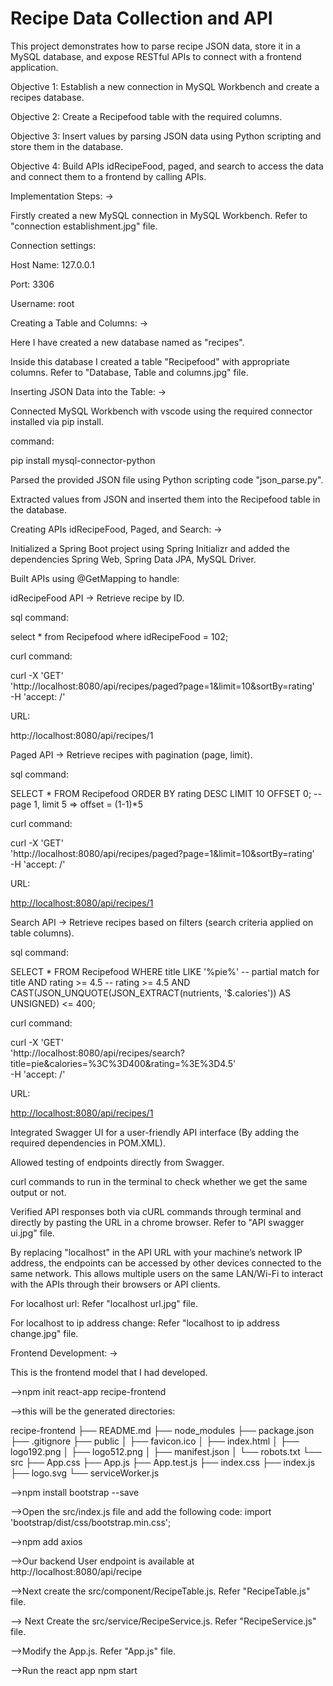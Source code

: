 # Recipe Data Collection and API

This project demonstrates how to parse recipe JSON data, store it in a MySQL database, and expose RESTful APIs to connect with a frontend application.

Objective 1: Establish a new connection in MySQL Workbench and create a recipes database.

Objective 2: Create a Recipefood table with the required columns.

Objective 3: Insert values by parsing JSON data using Python scripting and store them in the database.

Objective 4: Build APIs idRecipeFood, paged, and search to access the data and connect them to a frontend by calling APIs.

Implementation Steps: ->

Firstly created a new MySQL connection in MySQL Workbench. Refer to "connection establishment.jpg" file.

Connection settings:

Host Name: 127.0.0.1

Port: 3306

Username: root

Creating a Table and Columns: ->

Here I have created a new database named as "recipes".

Inside this database I created a table "Recipefood" with appropriate columns. Refer to "Database, Table and columns.jpg" file.

Inserting JSON Data into the Table: ->

Connected MySQL Workbench with vscode using the required connector installed via pip install.

command:

pip install mysql-connector-python

Parsed the provided JSON file using Python scripting code "json_parse.py".

Extracted values from JSON and inserted them into the Recipefood table in the database.

Creating APIs idRecipeFood, Paged, and Search: ->

Initialized a Spring Boot project using Spring Initializr and added the dependencies Spring Web, Spring Data JPA, MySQL Driver.

Built APIs using @GetMapping to handle:

idRecipeFood API -> Retrieve recipe by ID.

sql command:

select * from Recipefood where idRecipeFood = 102;

curl command:

curl -X 'GET' \
  'http://localhost:8080/api/recipes/paged?page=1&limit=10&sortBy=rating' \
  -H 'accept: /'

URL:

http://localhost:8080/api/recipes/1

Paged API -> Retrieve recipes with pagination (page, limit).

sql command:

SELECT * 
FROM Recipefood
ORDER BY rating DESC
LIMIT 10 OFFSET 0;  -- page 1, limit 5 => offset = (1-1)*5

curl command:

curl -X 'GET' \
  'http://localhost:8080/api/recipes/paged?page=1&limit=10&sortBy=rating' \
  -H 'accept: /'

URL:

[http://localhost:8080/api/recipes/1](http://localhost:8080/api/recipes/paged?page=1&limit=10&sortBy=rating)

Search API -> Retrieve recipes based on filters (search criteria applied on table columns).

sql command:

SELECT *
FROM Recipefood
WHERE 
    title LIKE '%pie%'                -- partial match for title
    AND rating >= 4.5                 -- rating >= 4.5
    AND CAST(JSON_UNQUOTE(JSON_EXTRACT(nutrients, '$.calories')) AS UNSIGNED) <= 400;

curl command:

curl -X 'GET' \
  'http://localhost:8080/api/recipes/search?title=pie&calories=%3C%3D400&rating=%3E%3D4.5' \
  -H 'accept: /'

URL:

[http://localhost:8080/api/recipes/1](http://localhost:8080/api/recipes/search?title=pie&calories=%3C%3D400&rating=%3E%3D4.5)

Integrated Swagger UI for a user-friendly API interface (By adding the required dependencies in POM.XML).

Allowed testing of endpoints directly from Swagger.

curl commands to run in the terminal to check whether we get the same output or not.

Verified API responses both via cURL commands through terminal and directly by pasting the URL in a chrome browser. Refer to "API swagger ui.jpg" file.

By replacing "localhost" in the API URL with your machine’s network IP address, the endpoints can be accessed by other devices connected to the same network. This allows multiple users on the same LAN/Wi-Fi to interact with the APIs through their browsers or API clients.

For localhost url: Refer "localhost url.jpg" file.

For localhost to ip address change: Refer "localhost to ip address change.jpg" file.

Frontend Development: ->

This is the frontend model that I had developed.

—>npm init react-app recipe-frontend

—>this will be the generated directories:

recipe-frontend
├── README.md
├── node_modules
├── package.json
├── .gitignore
├── public
│   ├── favicon.ico
│   ├── index.html
│   ├── logo192.png
│   ├── logo512.png
│   ├── manifest.json
│   └── robots.txt
└── src
    ├── App.css
    ├── App.js
    ├── App.test.js
    ├── index.css
    ├── index.js
    ├── logo.svg
    └── serviceWorker.js

—>npm install bootstrap --save

—>Open the src/index.js file and add the following code:
import 'bootstrap/dist/css/bootstrap.min.css';

—>npm add axios

—>Our backend User endpoint is available at http://localhost:8080/api/recipe

—>Next create the src/component/RecipeTable.js. Refer "RecipeTable.js" file.

—> Next Create the src/service/RecipeService.js. Refer "RecipeService.js" file.

—>Modify the App.js. Refer "App.js" file.

—>Run the react app
npm start






